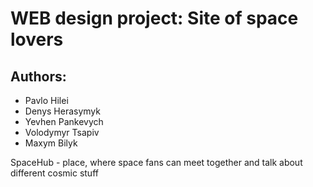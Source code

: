 # WEB design project: Site of space lovers

## Authors:
- Pavlo Hilei
- Denys Herasymyk
- Yevhen Pankevych
- Volodymyr Tsapiv
- Maxym Bilyk

SpaceHub - place, where space fans can meet together and talk about different cosmic stuff
